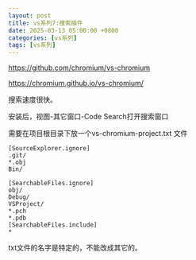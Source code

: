 ```yaml
---
layout: post
title: vs系列7:搜索插件
date: 2025-03-13 05:00:00 +0800
categories: [vs系列]
tags: [vs系列]
---
```

https://github.com/chromium/vs-chromium

https://chromium.github.io/vs-chromium/

搜索速度很快。

安装后，视图-其它窗口-Code Search打开搜索窗口

需要在项目根目录下放一个vs-chromium-project.txt 文件 
```
[SourceExplorer.ignore]
.git/
*.obj
Bin/

[SearchableFiles.ignore]
obj/
Debug/
VSProject/
*.pch
*.pdb
[SearchableFiles.include]
*
```
txt文件的名字是特定的，不能改成其它的。

